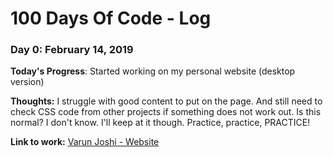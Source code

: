 # 100 Days Of Code - Log

### Day 0: February 14, 2019 

**Today's Progress**: Started working on my personal website (desktop version)

**Thoughts:** I struggle with good content to put on the page. And still need to check CSS code from other projects if something does not work out. Is this normal? I don't know. I'll keep at it though. Practice, practice, PRACTICE!

**Link to work:** [Varun Joshi - Website](http://www.joshvarun.github.io/)
